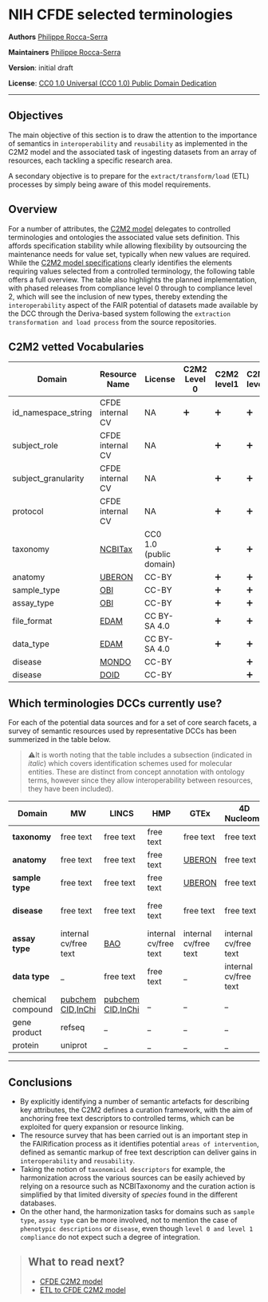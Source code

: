 # NIH CFDE selected terminologies

**Authors** [Philippe Rocca-Serra](https://orcid.org/0000-0001-9853-5668)

**Maintainers** [Philippe Rocca-Serra](https://orcid.org/0000-0001-9853-5668)

**Version**: initial draft

**License**: [CC0 1.0 Universal (CC0 1.0) Public Domain Dedication](https://creativecommons.org/publicdomain/zero/1.0/deed.en)

---

## Objectives

The main objective of this section is to draw the attention to the importance of semantics in `interoperability` and `reusability` as implemented in the C2M2 model and the associated task of ingesting datasets from an array of resources, each tackling a specific research area.

A secondary objective is to prepare for the `extract/transform/load` (ETL) processes by simply being aware of this model requirements.

## Overview
For a number of attributes, the [C2M2 model](https://github.com/nih-cfde/specifications-and-documentation) delegates to controlled terminologies and ontologies the associated value sets definition. This affords specification stability while allowing flexibility by outsourcing the maintenance needs for value set, typically when new values are required.
While the [C2M2 model specifications](https://github.com/nih-cfde/specifications-and-documentation) clearly identifies the elements requiring values selected from a controlled terminology, the following table offers a full overview.
The table also highlights the planned implementation, with phased releases from compliance level 0 through to compliance level 2, which will see the inclusion of new types, thereby extending the `interoperability` aspect of the FAIR potential of datasets made available by the DCC through the Deriva-based system following the `extraction transformation and load process` from the source repositories.

## C2M2 vetted Vocabularies

|Domain|Resource Name|License|C2M2 Level 0| C2M2 level1|C2M2 level2|
|-|-|-|-|-|- |
|id_namespace_string|CFDE internal CV|NA |:heavy_plus_sign:|:heavy_plus_sign: | :heavy_plus_sign:|
|subject_role|CFDE internal CV | NA | |:heavy_plus_sign: |:heavy_plus_sign:|
|subject_granularity |CFDE internal CV |NA | |:heavy_plus_sign:|:heavy_plus_sign:|
|protocol|CFDE internal CV |NA | | :heavy_plus_sign:|:heavy_plus_sign:|
|taxonomy| [NCBITax](http://www.obofoundry.org/ontology/ncbitaxon.html)|CC0 1.0 (public domain) | |:heavy_plus_sign:|:heavy_plus_sign:|
|anatomy| [UBERON](http://www.obofoundry.org/ontology/uberon.html)|CC-BY | |:heavy_plus_sign: |:heavy_plus_sign:|
|sample_type |[OBI](http://www.obofoundry.org/ontology/obi.html) |CC-BY | |:heavy_plus_sign:|:heavy_plus_sign:|
|assay_type| [OBI](http://www.obofoundry.org/ontology/obi.html) |CC-BY | | :heavy_plus_sign:|:heavy_plus_sign:|
|file_format|[EDAM](https://github.com/edamontology/edamontology)|CC BY-SA 4.0 | |:heavy_plus_sign: |:heavy_plus_sign:|
|data_type | [EDAM](https://github.com/edamontology/edamontology)|CC BY-SA 4.0 | |:heavy_plus_sign:|:heavy_plus_sign: |
|disease| [MONDO](https://mondo.monarchinitiative.org/)|CC-BY | | |:heavy_plus_sign:|
|disease| [DOID](http://www.obofoundry.org/ontology/doid.html)| CC-BY| | |:heavy_plus_sign:|


## Which terminologies DCCs currently use?

For each of the potential data sources and for a set of core search facets, a survey of semantic resources used by representative DCCs has been summerized in the table below.

>:warning:It is worth noting that the table includes a subsection (indicated in *italic*) which covers identification schemes used for molecular entities. These are distinct from concept annotation with ontology terms, however since they allow interoperability between resources, they have been included). 




| Domain            | MW                    | LINCS             | HMP                   | GTEx                                                     | 4D Nucleome           | KidsFirst                                                                                                    |
|-------------------|-----------------------|-------------------|-----------------------|----------------------------------------------------------|-----------------------|--------------------------------------------------------------------------------------------------------------|
| **taxonomy**          | free text             | free text         |free text             | free text                                                | free text             |free text                                                                                                    |
| **anatomy**           | free text             | free text         |free text           | [UBERON](http://www.obofoundry.org/ontology/uberon.html) | free text             | [NCIT](https://ncit.nci.nih.gov/ncitbrowser/)                                                                |
| **sample type**       | free text             | free text         |free text             | [UBERON](http://www.obofoundry.org/ontology/uberon.html) | free text             | [NCIT](https://ncit.nci.nih.gov/ncitbrowser/)                                                                |
| **disease**           | free text             | free text         |free text             | free text                                                | free text             | [HPO](https://hpo.jax.org/) [NCIT](https://ncit.nci.nih.gov/ncitbrowser/) [MONDO](http://www.obofoundry.org/ontology/mondo.html) |
| **assay type**        | internal cv/free text | [BAO](http://bioassayontology.org/)           |internal cv/free text | internal cv/free text                                    | internal cv/free text | internal cv/free text                                                                                        |
| **data type**         | _                     | free text         |free text             | _                                                        | internal cv/free text | internal cv/free text                                                                                        |
| chemical compound | [pubchem CID](https://pubchem.ncbi.nlm.nih.gov/),[InChi](https://www.inchi-trust.org/)     | [pubchem CID](https://pubchem.ncbi.nlm.nih.gov/),[InChi](https://www.inchi-trust.org/) | _                     | _                                                        | _                     | _                                                                                                            |
| gene product      | refseq                | _                 | _                     | _                                                        | _                     | _                                                                                                            |
| protein           | uniprot               | _                 | _                     | _                                                        | _                     | _                                                                                                            |

___

## Conclusions

* By explicitly identifying a number of semantic artefacts for describing key attributes, the C2M2 defines a curation framework, with the aim of anchoring free text descriptors to controlled terms, which can be exploited for query expansion or resource linking.
* The resource survey that has been carried out is an important step in the FAIRification process as it identifies potential `areas of intervention`, defined as semantic markup of free text description can deliver gains in `interoperability` and `reusability`.
* Taking the notion of `taxonomical descriptors` for example, the harmonization across the various sources can be easily achieved by relying on a resource such as NCBITaxonomy and the curation action is simplified by that limited diversity of *species* found in the different databases.
* On the other hand, the harmonization tasks for domains such as `sample type`, `assay type` can be more involved, not to mention the case of `phenotypic descriptions` or `disease`, even though `level 0 and level 1 compliance` do not expect such a degree of integration.

> ##  What to read next?
> * [CFDE C2M2 model](../Discoverability/c2m2.md)
> * [ETL to CFDE C2M2 model](../Discoverability/seo.ipynb)


